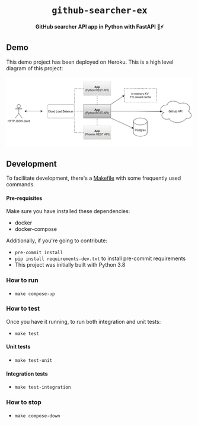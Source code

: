 <div align="center">
  <h1><code>github-searcher-ex</code></h1>

  <strong>GitHub searcher API app in Python with FastAPI 🐍⚡</strong>
</div>

## Demo

This demo project has been deployed on Heroku. This is a high level diagram of this project:

![app_diagram](./docs/app_diagram.png)

## Development

To facilitate development, there's a [Makefile](./Makefile) with some frequently used commands.

#### Pre-requisites

Make sure you have installed these dependencies:

- docker
- docker-compose

Additionally, if you're going to contribute:

- `pre-commit install`
- `pip install requirements-dev.txt` to install pre-commit requirements
- This project was initially built with Python 3.8

### How to run

- `make compose-up`

### How to test

Once you have it running, to run both integration and unit tests:

- `make test`

#### Unit tests

- `make test-unit`

#### Integration tests

- `make test-integration`

### How to stop

- `make compose-down`
